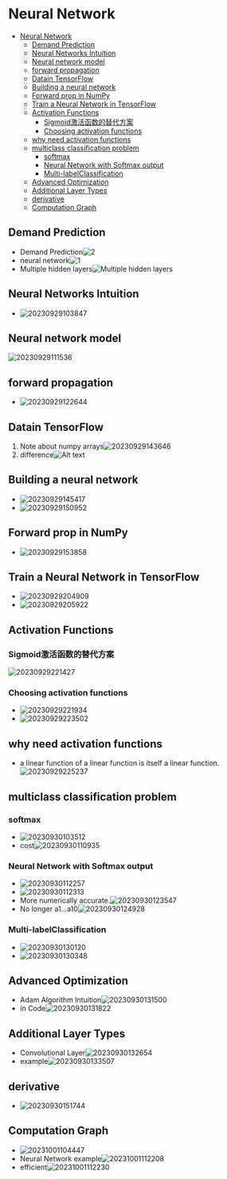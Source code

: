 # Neural Network

- [Neural Network](#neural-network)
  - [Demand Prediction](#demand-prediction)
  - [Neural Networks Intuition](#neural-networks-intuition)
  - [Neural network model](#neural-network-model)
  - [forward propagation](#forward-propagation)
  - [Datain TensorFlow](#datain-tensorflow)
  - [Building a neural network](#building-a-neural-network)
  - [Forward prop in NumPy](#forward-prop-in-numpy)
  - [Train a Neural Network in TensorFlow](#train-a-neural-network-in-tensorflow)
  - [Activation Functions](#activation-functions)
    - [Sigmoid激活函数的替代方案](#sigmoid激活函数的替代方案)
    - [Choosing activation functions](#choosing-activation-functions)
  - [why need activation functions](#why-need-activation-functions)
  - [multiclass classification problem](#multiclass-classification-problem)
    - [softmax](#softmax)
    - [Neural Network with Softmax output](#neural-network-with-softmax-output)
    - [Multi-labelClassification](#multi-labelclassification)
  - [Advanced Optimization](#advanced-optimization)
  - [Additional Layer Types](#additional-layer-types)
  - [derivative](#derivative)
  - [Computation Graph](#computation-graph)

## Demand Prediction

- Demand Prediction![2](https://raw.githubusercontent.com/Logible/Image/main/note_image/e534e183f572b978a46afb47d36d9e0.jpg)
- neural network![1](https://raw.githubusercontent.com/Logible/Image/main/note_image/7953ef120359e088ef9437277680b9e.jpg)
- Multiple hidden layers![Multiple hidden layers](https://raw.githubusercontent.com/Logible/Image/main/note_image/49d7c7550d5164c30ea70b207efeea1.jpg)

## Neural Networks Intuition

- ![20230929103847](https://raw.githubusercontent.com/Logible/Image/main/note_image/20230929103847.png)

## Neural network model

![20230929111536](https://raw.githubusercontent.com/Logible/Image/main/note_image/20230929111536.png)

## forward propagation

- ![20230929122644](https://raw.githubusercontent.com/Logible/Image/main/note_image/20230929122644.png)

## Datain TensorFlow

1. Note about numpy arrays![20230929143646](https://raw.githubusercontent.com/Logible/Image/main/note_image/20230929143646.png)
2. difference![Alt text](images/image-4.png)

## Building a neural network

- ![20230929145417](https://raw.githubusercontent.com/Logible/Image/main/note_image/20230929145417.png)
- ![20230929150952](https://raw.githubusercontent.com/Logible/Image/main/note_image/20230929150952.png)

## Forward prop in NumPy

- ![20230929153858](https://raw.githubusercontent.com/Logible/Image/main/note_image/20230929153858.png)

## Train a Neural Network in TensorFlow

- ![20230929204909](https://raw.githubusercontent.com/Logible/Image/main/note_image/20230929204909.png)
- ![20230929205922](https://raw.githubusercontent.com/Logible/Image/main/note_image/20230929205922.png)

## Activation Functions

### Sigmoid激活函数的替代方案

![20230929221427](https://raw.githubusercontent.com/Logible/Image/main/note_image/20230929221427.png)

### Choosing activation functions

- ![20230929221934](https://raw.githubusercontent.com/Logible/Image/main/note_image/20230929221934.png)
- ![20230929223502](https://raw.githubusercontent.com/Logible/Image/main/note_image/20230929223502.png)

## why need activation functions

- a linear function of a linear function is itself a linear function.![20230929225237](https://raw.githubusercontent.com/Logible/Image/main/note_image/20230929225237.png)

## multiclass classification problem

### softmax

- ![20230930103512](https://raw.githubusercontent.com/Logible/Image/main/note_image/20230930103512.png)
- cost![20230930110935](https://raw.githubusercontent.com/Logible/Image/main/note_image/20230930110935.png)

### Neural Network with Softmax output

- ![20230930112257](https://raw.githubusercontent.com/Logible/Image/main/note_image/20230930112257.png)
- ![20230930112313](https://raw.githubusercontent.com/Logible/Image/main/note_image/20230930112313.png)
- More numerically accurate.![20230930123547](https://raw.githubusercontent.com/Logible/Image/main/note_image/20230930123547.png)
- No longer a1...a10![20230930124928](https://raw.githubusercontent.com/Logible/Image/main/note_image/20230930124928.png)

### Multi-labelClassification

- ![20230930130120](https://raw.githubusercontent.com/Logible/Image/main/note_image/20230930130120.png)
- ![20230930130348](https://raw.githubusercontent.com/Logible/Image/main/note_image/20230930130348.png)

## Advanced Optimization

- Adam Algorithm Intuition![20230930131500](https://raw.githubusercontent.com/Logible/Image/main/note_image/20230930131500.png)
- in Code![20230930131822](https://raw.githubusercontent.com/Logible/Image/main/note_image/20230930131822.png)

## Additional Layer Types

- Convolutional Layer![20230930132654](https://raw.githubusercontent.com/Logible/Image/main/note_image/20230930132654.png)
- example![20230930133507](https://raw.githubusercontent.com/Logible/Image/main/note_image/20230930133507.png)

## derivative

- ![20230930151744](https://raw.githubusercontent.com/Logible/Image/main/note_image/20230930151744.png)

## Computation Graph

- ![20231001104447](https://raw.githubusercontent.com/Logible/Image/main/note_image/20231001104447.png)
- Neural Network example![20231001112208](https://raw.githubusercontent.com/Logible/Image/main/note_image/20231001112208.png)
- efficient![20231001112230](https://raw.githubusercontent.com/Logible/Image/main/note_image/20231001112230.png)

